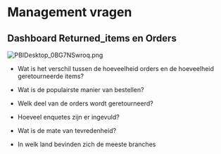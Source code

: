 # Management vragen

## Dashboard Returned_items en Orders
![PBIDesktop_0BG7NSwroq.png](..%2F..%2F..%2FDocuments%2FShareX%2FScreenshots%2F2024-03%2FPBIDesktop_0BG7NSwroq.png)

- Wat is het verschil tussen de hoeveelheid orders en de hoeveelheid geretourneerde items?
- Wat is de populairste manier van bestellen?
- Welk deel van de orders wordt geretourneerd?

- Hoeveel enquetes zijn er ingevuld?
- Wat is de mate van tevredenheid?

- In welk land bevinden zich de meeste branches
